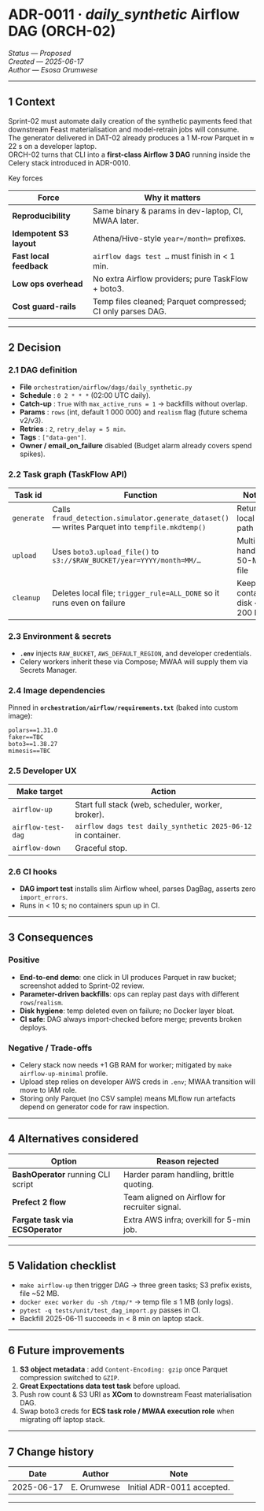 # ADR-0011 · *daily_synthetic* Airflow DAG (ORCH-02)

*Status — Proposed*  
*Created — 2025-06-17*  
*Author — Esosa Orumwese*

---

## 1 Context  

Sprint-02 must automate daily creation of the synthetic payments feed that downstream
Feast materialisation and model-retrain jobs will consume.  
The generator delivered in DAT-02 already produces a 1 M-row Parquet in ≈ 22 s on a
developer laptop.  
ORCH-02 turns that CLI into a **first-class Airflow 3 DAG** running inside the Celery
stack introduced in ADR-0010.   

Key forces  

| Force                    | Why it matters                                              |
|--------------------------|-------------------------------------------------------------|
| **Reproducibility**      | Same binary & params in dev-laptop, CI, MWAA later.         |
| **Idempotent S3 layout** | Athena/Hive-style `year=/month=` prefixes.                  |
| **Fast local feedback**  | `airflow dags test …` must finish in < 1 min.               |
| **Low ops overhead**     | No extra Airflow providers; pure TaskFlow + boto3.          |
| **Cost guard-rails**     | Temp files cleaned; Parquet compressed; CI only parses DAG. |

---

## 2 Decision  

### 2.1 DAG definition

* **File** `orchestration/airflow/dags/daily_synthetic.py`  
* **Schedule** : `0 2 * * *` (02:00 UTC daily).  
* **Catch-up** : `True` with `max_active_runs = 1` → backfills without overlap.  
* **Params** : `rows` (int, default 1 000 000) and `realism` flag (future schema v2/v3).  
* **Retries** : `2`, `retry_delay = 5 min`.  
* **Tags** : `["data-gen"]`.  
* **Owner / email_on_failure** disabled (Budget alarm already covers spend spikes).

### 2.2 Task graph (TaskFlow API)

| Task id    | Function                                                                                        | Notes                         |
|------------|-------------------------------------------------------------------------------------------------|-------------------------------|
| `generate` | Calls `fraud_detection.simulator.generate_dataset()` — writes Parquet into `tempfile.mkdtemp()` | Returns local path            |
| `upload`   | Uses `boto3.upload_file()` to `s3://$RAW_BUCKET/year=YYYY/month=MM/…`                           | Multipart handles 50-MB file  |
| `cleanup`  | Deletes local file; `trigger_rule=ALL_DONE` so it runs even on failure                          | Keeps container disk < 200 MB |

### 2.3 Environment & secrets

* **`.env`** injects `RAW_BUCKET`, `AWS_DEFAULT_REGION`, and developer credentials.  
* Celery workers inherit these via Compose; MWAA will supply them via Secrets Manager.

### 2.4 Image dependencies

Pinned in **`orchestration/airflow/requirements.txt`** (baked into custom image):



```{text}
polars==1.31.0
faker==TBC
boto3==1.38.27
mimesis==TBC
```

### 2.5 Developer UX

| Make target            | Action                                             |
|------------------------|-----------------------------------------------------|
| `airflow-up`           | Start full stack (web, scheduler, worker, broker). |
| `airflow-test-dag`     | `airflow dags test daily_synthetic 2025-06-12` in container. |
| `airflow-down`         | Graceful stop.                                     |

### 2.6 CI hooks

* **DAG import test** installs slim Airflow wheel, parses DagBag, asserts zero `import_errors`.  
* Runs in < 10 s; no containers spun up in CI.

---

## 3 Consequences  

### Positive

* **End-to-end demo**: one click in UI produces Parquet in raw bucket; screenshot added to Sprint-02 review.  
* **Parameter-driven backfills**: ops can replay past days with different `rows`/`realism`.  
* **Disk hygiene**: temp deleted even on failure; no Docker layer bloat.  
* **CI safe**: DAG always import-checked before merge; prevents broken deploys.

### Negative / Trade-offs

* Celery stack now needs +1 GB RAM for worker; mitigated by `make airflow-up-minimal` profile.  
* Upload step relies on developer AWS creds in `.env`; MWAA transition will move to IAM role.  
* Storing only Parquet (no CSV sample) means MLflow run artefacts depend on generator code for raw inspection.

---

## 4 Alternatives considered  

| Option                               | Reason rejected |
|--------------------------------------|-----------------|
| **BashOperator** running CLI script  | Harder param handling, brittle quoting. |
| **Prefect 2 flow**                   | Team aligned on Airflow for recruiter signal. |
| **Fargate task via ECSOperator**     | Extra AWS infra; overkill for 5-min job. |

---

## 5 Validation checklist  

* `make airflow-up` then trigger DAG → three green tasks; S3 prefix exists, file ~52 MB.  
* `docker exec worker du -sh /tmp/*` → temp file ≤ 1 MB (only logs).  
* `pytest -q tests/unit/test_dag_import.py` passes in CI.  
* Backfill 2025-06-11 succeeds in < 8 min on laptop stack.

---

## 6 Future improvements  

1. **S3 object metadata** : add `Content-Encoding: gzip` once Parquet compression switched to `GZIP`.  
2. **Great Expectations data test task** before upload.  
3. Push row count & S3 URI as **XCom** to downstream Feast materialisation DAG.  
4. Swap boto3 creds for **ECS task role / MWAA execution role** when migrating off laptop stack.

---

## 7 Change history  

| Date       | Author      | Note                       |
|------------|-------------|----------------------------|
| 2025-06-17 | E. Orumwese | Initial ADR-0011 accepted. |

---
